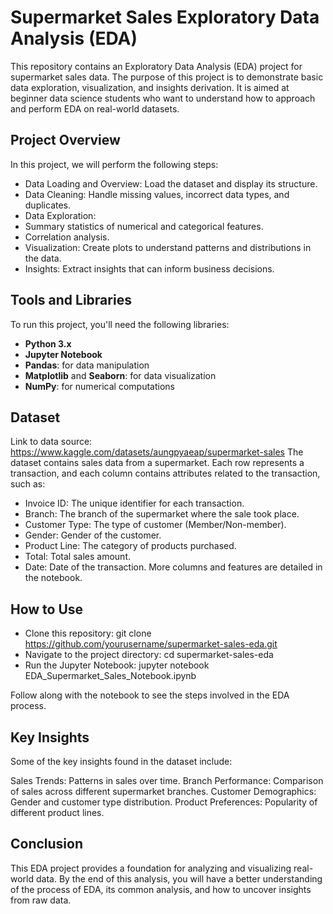 # Supermarket Sales Exploratory Data Analysis (EDA)

This repository contains an Exploratory Data Analysis (EDA) project for supermarket sales data. The purpose of this project is to demonstrate basic data exploration, visualization, and insights derivation. It is aimed at beginner data science students who want to understand how to approach and perform EDA on real-world datasets.

## Project Overview

In this project, we will perform the following steps:

- Data Loading and Overview: Load the dataset and display its structure.
- Data Cleaning: Handle missing values, incorrect data types, and duplicates.
- Data Exploration:
- Summary statistics of numerical and categorical features.
- Correlation analysis.
- Visualization: Create plots to understand patterns and distributions in the data.
- Insights: Extract insights that can inform business decisions.

## Tools and Libraries

To run this project, you'll need the following libraries:

- **Python 3.x**
- **Jupyter Notebook**
- **Pandas**: for data manipulation
- **Matplotlib** and **Seaborn**: for data visualization
- **NumPy**: for numerical computations

## Dataset

Link to data source: https://www.kaggle.com/datasets/aungpyaeap/supermarket-sales
The dataset contains sales data from a supermarket. Each row represents a transaction, and each column contains attributes related to the transaction, such as:

- Invoice ID: The unique identifier for each transaction.
- Branch: The branch of the supermarket where the sale took place.
- Customer Type: The type of customer (Member/Non-member).
- Gender: Gender of the customer.
- Product Line: The category of products purchased.
- Total: Total sales amount.
- Date: Date of the transaction.
More columns and features are detailed in the notebook.


## How to Use

- Clone this repository:
git clone https://github.com/yourusername/supermarket-sales-eda.git
- Navigate to the project directory:
cd supermarket-sales-eda
- Run the Jupyter Notebook:
jupyter notebook EDA_Supermarket_Sales_Notebook.ipynb

Follow along with the notebook to see the steps involved in the EDA process.

## Key Insights

Some of the key insights found in the dataset include:

Sales Trends: Patterns in sales over time.
Branch Performance: Comparison of sales across different supermarket branches.
Customer Demographics: Gender and customer type distribution.
Product Preferences: Popularity of different product lines.

## Conclusion

This EDA project provides a foundation for analyzing and visualizing real-world data. By the end of this analysis, you will have a better understanding of the process of EDA, its common analysis, and how to uncover insights from raw data.
